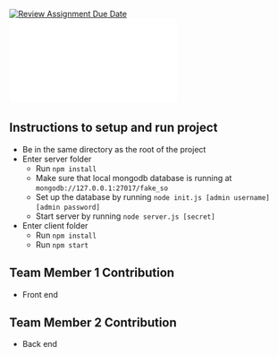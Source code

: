 [![Review Assignment Due Date](https://classroom.github.com/assets/deadline-readme-button-24ddc0f5d75046c5622901739e7c5dd533143b0c8e959d652212380cedb1ea36.svg)](https://classroom.github.com/a/9NDadFFr)
![UML For Data Models](/images/CSE%20316%20UML.pdf?raw=true)

## Instructions to setup and run project
- Be in the same directory as the root of the project
- Enter server folder
  - Run `npm install`
  - Make sure that local mongodb database is running at `mongodb://127.0.0.1:27017/fake_so`
  - Set up the database by running `node init.js [admin username] [admin password]`
  - Start server by running `node server.js [secret]`
- Enter client folder
  - Run `npm install`
  - Run `npm start`

## Team Member 1 Contribution
- Front end

## Team Member 2 Contribution
- Back end
